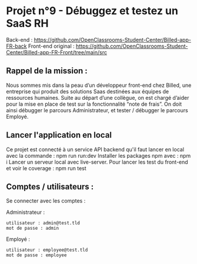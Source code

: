 # Projet n°9 - Débuggez et testez un SaaS RH

Back-end : https://github.com/OpenClassrooms-Student-Center/Billed-app-FR-back
Front-end original : https://github.com/OpenClassrooms-Student-Center/Billed-app-FR-Front/tree/main/src

## Rappel de la mission :

Nous sommes mis dans la peau d’un développeur front-end chez Billed, une entreprise qui produit des solutions Saas destinées aux équipes de ressources humaines.
Suite au départ d’une collègue, on est chargé d’aider pour la mise en place de test sur la fonctionnalité “note de frais”.
On doit ainsi débugger le parcours Administrateur, et tester / débugger le parcours Employé.

## Lancer l'application en local 

Ce projet est connecté à un service API backend qu'il faut lancer en local avec la commande : npm run run:dev
Installer les packages npm avec : npm i
Lancer un serveur local avec live-server.
Pour lancer les test du front-end et voir le coverage : npm run test

## Comptes / utilisateurs : 

Se connecter avec les comptes : 

Administrateur : 
```
utilisateur : admin@test.tld 
mot de passe : admin
```
Employé : 
```
utilisateur : employee@test.tld
mot de passe : employee
```
